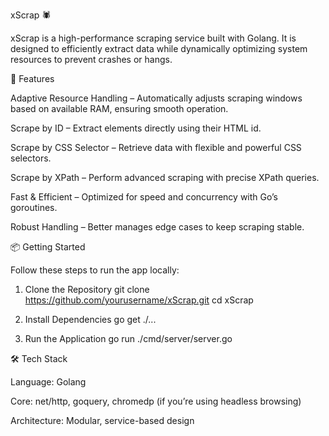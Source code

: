 xScrap 🕷️

xScrap is a high-performance scraping service built with Golang. It is designed to efficiently extract data while dynamically optimizing system resources to prevent crashes or hangs.

🚀 Features

Adaptive Resource Handling – Automatically adjusts scraping windows based on available RAM, ensuring smooth operation.

Scrape by ID – Extract elements directly using their HTML id.

Scrape by CSS Selector – Retrieve data with flexible and powerful CSS selectors.

Scrape by XPath – Perform advanced scraping with precise XPath queries.

Fast & Efficient – Optimized for speed and concurrency with Go’s goroutines.

Robust Handling – Better manages edge cases to keep scraping stable.

📦 Getting Started

Follow these steps to run the app locally:

1. Clone the Repository
git clone https://github.com/yourusername/xScrap.git
cd xScrap

2. Install Dependencies
go get ./...

3. Run the Application
go run ./cmd/server/server.go

🛠️ Tech Stack

Language: Golang

Core: net/http, goquery, chromedp (if you’re using headless browsing)

Architecture: Modular, service-based design